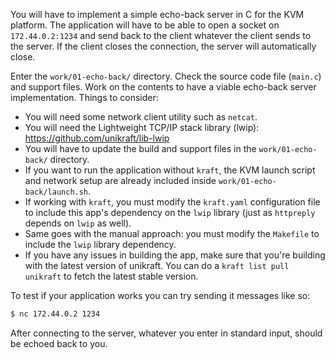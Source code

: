 You will have to implement a simple echo-back server in C for the KVM platform.
The application will have to be able to open a socket on `172.44.0.2:1234` and send back to the client whatever the client sends to the server.
If the client closes the connection, the server will automatically close.

Enter the `work/01-echo-back/` directory.
Check the source code file (`main.c`) and support files.
Work on the contents to have a viable echo-back server implementation.
Things to consider:

* You will need some network client utility such as `netcat`.
* You will need the Lightweight TCP/IP stack library (lwip): https://github.com/unikraft/lib-lwip
* You will have to update the build and support files in the `work/01-echo-back/` directory.
* If you want to run the application without `kraft`, the KVM launch script and network setup are already included inside `work/01-echo-back/launch.sh`.
* If working with `kraft`, you must modify the `kraft.yaml` configuration file to include this app's dependency on the `lwip` library (just as `httpreply` depends on `lwip` as well).
* Same goes with the manual approach: you must modify the `Makefile` to include the `lwip` library dependency.
* If you have any issues in building the app, make sure that you're building with the latest version of unikraft. You can do a `kraft list pull unikraft` to fetch the latest stable version.

To test if your application works you can try sending it messages like so:
```bash
$ nc 172.44.0.2 1234
```

After connecting to the server, whatever you enter in standard input, should be echoed back to you.
